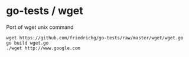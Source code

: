 go-tests / wget
========

Port of wget unix command

	wget https://github.com/friedrichg/go-tests/raw/master/wget/wget.go
	go build wget.go
	./wget http://www.google.com
